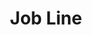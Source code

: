 ---
category: "Featured News"
title: "Job Line"
img: "../assets/images/cross-table-hand-shake.jpg"
readMoreLink: "https://ad.cala-web.org/"
---